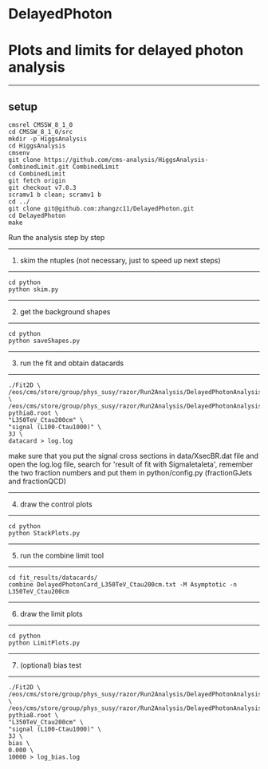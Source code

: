 # DelayedPhoton
Plots and limits for delayed photon analysis
=============================
-----------------------------
setup
-----------------------------
```
cmsrel CMSSW_8_1_0
cd CMSSW_8_1_0/src
mkdir -p HiggsAnalysis
cd HiggsAnalysis
cmsenv
git clone https://github.com/cms-analysis/HiggsAnalysis-CombinedLimit.git CombinedLimit
cd CombinedLimit
git fetch origin
git checkout v7.0.3
scramv1 b clean; scramv1 b
cd ../
git clone git@github.com:zhangzc11/DelayedPhoton.git
cd DelayedPhoton
make
```

Run the analysis step by step

-----------------------------
1. skim the ntuples (not necessary, just to speed up next steps)
-----------------------------
```
cd python
python skim.py
```

-----------------------------
2. get the background shapes
-----------------------------
```
cd python 
python saveShapes.py
```

-----------------------------
3. run the fit and obtain datacards
-----------------------------
```
./Fit2D \
/eos/cms/store/group/phys_susy/razor/Run2Analysis/DelayedPhotonAnalysis/2016/V4p1_private_REMINIAOD/skim/DelayedPhoton_DoubleEG_2016BCDEFGH_GoodLumi_31p389ifb.root \
/eos/cms/store/group/phys_susy/razor/Run2Analysis/DelayedPhotonAnalysis/2016/V4p1_private_REMINIAOD/skim/GMSB_L350TeV_Ctau200cm_13TeV-pythia8.root \
"L350TeV_Ctau200cm" \
"signal (L100-Ctau1000)" \
3J \
datacard > log.log
```
make sure that you put the signal cross sections in data/XsecBR.dat file
and open the log.log file, search for 'result of fit with SigmaIetaIeta', remember the two fraction numbers and put them in python/config.py (fractionGJets and fractionQCD)

-----------------------------
4. draw the control plots
-----------------------------
```
cd python
python StackPlots.py
```

-----------------------------
5. run the combine limit tool
-----------------------------
```
cd fit_results/datacards/
combine DelayedPhotonCard_L350TeV_Ctau200cm.txt -M Asymptotic -n L350TeV_Ctau200cm
```

-----------------------------
6. draw the limit plots
-----------------------------
```
cd python
python LimitPlots.py
```
-----------------------------
7. (optional) bias test
-----------------------------
```
./Fit2D \
/eos/cms/store/group/phys_susy/razor/Run2Analysis/DelayedPhotonAnalysis/2016/V4p1_private_REMINIAOD/skim/DelayedPhoton_DoubleEG_2016BCDEFGH_GoodLumi_31p389ifb.root \
/eos/cms/store/group/phys_susy/razor/Run2Analysis/DelayedPhotonAnalysis/2016/V4p1_private_REMINIAOD/skim/GMSB_L350TeV_Ctau200cm_13TeV-pythia8.root \
"L350TeV_Ctau200cm" \
"signal (L100-Ctau1000)" \
3J \
bias \
0.000 \
10000 > log_bias.log
```



